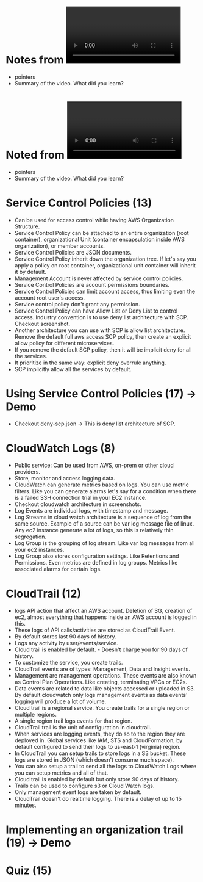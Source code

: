 # Notes from <Video name word to word>:
- pointers
- Summary of the video. What did you learn?

# Noted from <video name>
- pointers
- Summary of the video. What did you learn?

# Service Control Policies (13)
- Can be used for access control while having AWS Organization Structure.
- Service Control Policy can be attached to an entire organization (root container), organizational Unit (container encapsulation inside AWS organization), or member accounts.
- Service Control Policies are JSON documents.
- Service Control Policy inherit down the organization tree. If let's say you apply a policy on root container, organizational unit container will inherit it by default.
- Management Account is never affected by service control policies.
- Service Control Policies are account permissions boundaries.
- Service Control Policies can limit account access, thus limiting even the account root user's access.
- Service control policy don't grant any permission.
- Service Control Policy can have Allow List or Deny List to control access. Industry convention is to use deny list architecture with SCP. Checkout screenshot.
- Another architecture you can use with SCP is allow list architecture. Remove the default full aws access SCP policy, then create an explicit allow policy for different microservices.
- If you remove the default SCP policy, then it will be implicit deny for all the services.
- It prioritize in the same way: explicit deny overrule anything.
- SCP implicitly allow all the services by default. 


# Using Service Control Policies (17) -> Demo
- Checkout deny-scp.json -> This is deny list architecture of SCP.

# CloudWatch Logs (8)
- Public service: Can be used from AWS, on-prem or other cloud providers.
- Store, monitor and access logging data.
- CloudWatch can generate metrics based on logs. You can use metric filters. Like you can generate alarms let's say for a condition when there is a failed SSH connection trial in your EC2 instance.
- Checkout cloudwatch architecture in screenshots.
- Log Events are individual logs, with timestamp and message.
- Log Streams in cloud watch architecture is a sequence of log from the same source. Example of a source can be var log message file of linux. Any ec2 instance generate a lot of logs, so this is relatively thin segregation.
- Log Group is the grouping of log stream. Like var log messages from all your ec2 instances.
- Log Group also stores configuration settings. Like Retentions and Permissions. Even metrics are defined in log groups. Metrics like associated alarms for certain logs.

# CloudTrail (12)
- logs API action that affect an AWS account. Deletion of SG, creation of ec2, almost everything that happens inside an AWS account is logged in this.
- These logs of API calls/activities are stored as CloudTrail Event.
- By default stores last 90 days of history.
- Logs any activity by user/events/service.
- Cloud trail is enabled by default. - Doesn't charge you for 90 days of history.
- To customize the service, you create trails.
- CloudTrail events are of types: Management, Data and Insight events.
- Management are management operations. These events are also known as Control Plan Operations. Like creating, terminating VPCs or EC2s.
- Data events are related to data like objects accessed or uploaded in S3. By default cloudwatch only logs management events as data events' logging will produce a lot of volume.
- Cloud trail is a regional service. You create trails for a single region or multiple regions.
- A single region trail logs events for that region.
- CloudTrail trail is the unit of configuration in cloudtrail.
- When services are logging events, they do so to the region they are deployed in. Global services like IAM, STS and CloudFormation, by default configured to send their logs to us-east-1 (virginia) region.
- In CloudTrail you can setup trails to store logs in a S3 bucket. These logs are stored in JSON (which doesn't consume much space).
- You can also setup a trail to send all the logs to CloudWatch Logs where you can setup metrics and all of that.
- Cloud trail is enabled by default but only store 90 days of history.
- Trails can be used to configure s3 or Cloud Watch logs.
- Only management event logs are taken by default.
- CloudTrail doesn't do realtime logging. There is a delay of up to 15 minutes.

# Implementing an organization trail (19) -> Demo


# Quiz (15)
